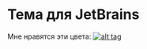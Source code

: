 Тема для JetBrains
========================
Мне нравятся эти цвета:
[![alt tag](http://s1.hostingkartinok.com/uploads/images/2014/07/9edda246e43f9e1a6b9d0e04c95f6456.png)](http://s1.hostingkartinok.com/uploads/images/2014/07/9edda246e43f9e1a6b9d0e04c95f6456.png)
